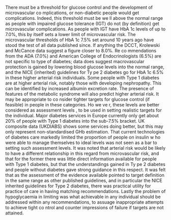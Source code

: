 There must be a threshold for glucose control and the development of microvascular co mplications, or non-diabetic people would get complications. Indeed, this threshold must be we ll above the normal range as people with impaired glucose tolerance (IGT) do not (by definition) get microvascular complications. As people with IGT have HbA 1c levels of up to 7.0%, this by itself sets a lower limit of microvascular risk. The microvascular thresholds of HbA 1c 7.5% set around 10 years ago have stood the test of all data published since. If anything the DCCT, Krolewski and McCance data suggest a figure closer to 8.0%. Re co mmendations from the ADA (7.0%) and American College of Endocrinologists (6.5%) are not specific to type of diabetes; data does suggest macrovascular protection is gained by lowering blood glucose levels into the normal range, and the NICE (inherited) guidelines for Ty pe 2 diabetes go for HbA 1c 6.5% in these higher arterial risk individuals. Some people with Type 1 diabetes are at higher arterial risk, notably those with developing nephropathy. This can be identified by increased albumin excretion rate. The presence of features of the metabolic syndrome will also predict higher arterial risk. It may be appropriate to co nsider tighter targets for glucose control (if feasible) in people in these categories. Ho we ve r, these levels are better considered as assessment levels , to be used in setting realistic targets for the individual. Major diabetes services in Europe currently only get about 20% of people with Type 1 diabetes into the sub-7.5% bracket. UK composite data (UKDIABS) shows some services doing better, but this may only represent non-standardised GHb estimation. That current technologies of diabetes care markedly limited the proportion of people on insulin w ho were able to manage themselves to ideal levels was not seen as a bar to setting such assessment levels. It was noted that arterial risk would be likely to have a different relationship in this regard from microvascular risk, and that for the former there was little direct information available for people with Type 1 diabetes, but that the understandings gained in Ty pe 2 diabetes and people without diabetes gave strong guidance in this respect. It was felt that as the assessment of the evidence available pointed to target definition in the same range as other published guidelines, and in particular the NICE inherited guidelines for Type 2 diabetes, there was practical utility for practice of care in having matching recommendations. Lastly the problem of hypoglycaemia in limiting was what achievable in any individual should be addressed within any recommendations, to assuage inappropriate attempts to achieve tight co ntrol and counter impressions of failure if targets are not attained.
